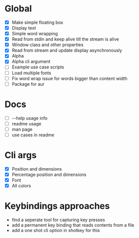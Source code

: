 # Global
  - [X] Make simple floating box
  - [X] Display text
  - [X] Simple word wrapping
  - [X] Read from stdin and keep alive till the stream is alive
  - [X] Window class and other properties
  - [X] Read from stream and update display asynchronously
  - [X] Alpha
  - [X] Alpha cli argument
  - [ ] Example use case scripts
  - [ ] Load multiple fonts
  - [ ] Fix word wrap issue for words bigger than content width
  - [ ] Package for aur

# Docs
  - [ ] --help usage info
  - [ ] readme usage
  - [ ] man page
  - [ ] use cases in readme

# Cli args
  - [X] Position and dimensions
  - [X] Percentage position and dimensions
  - [X] Font
  - [X] All colors

# Keybindings approaches
  - find a seperate tool for capturing key presses
  - add a permanent key binding that reads contents from a file
  - add a one shot cli option in shotkey for this

